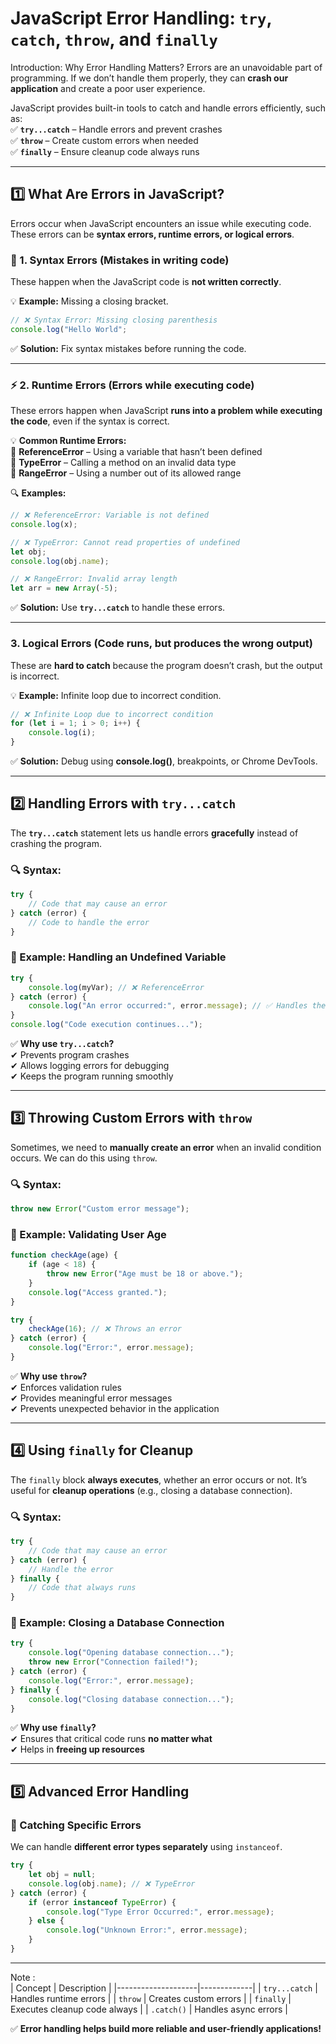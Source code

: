# **JavaScript Error Handling: `try`, `catch`, `throw`, and `finally`**  

Introduction: Why Error Handling Matters?
Errors are an unavoidable part of programming. If we don’t handle them properly, they can **crash our application** and create a poor user experience.  

JavaScript provides built-in tools to catch and handle errors efficiently, such as:  
✅ **`try...catch`** – Handle errors and prevent crashes  
✅ **`throw`** – Create custom errors when needed  
✅ **`finally`** – Ensure cleanup code always runs  

---

## **1️⃣ What Are Errors in JavaScript?**  
Errors occur when JavaScript encounters an issue while executing code. These errors can be **syntax errors, runtime errors, or logical errors**.  

### **🛑 1. Syntax Errors** (Mistakes in writing code)  
These happen when the JavaScript code is **not written correctly**.  

💡 **Example:** Missing a closing bracket.  
```js
// ❌ Syntax Error: Missing closing parenthesis
console.log("Hello World";
```
✅ **Solution:** Fix syntax mistakes before running the code.  

---

### **⚡ 2. Runtime Errors** (Errors while executing code)  
These errors happen when JavaScript **runs into a problem while executing the code**, even if the syntax is correct.  

💡 **Common Runtime Errors:**  
🔹 **ReferenceError** – Using a variable that hasn’t been defined  
🔹 **TypeError** – Calling a method on an invalid data type  
🔹 **RangeError** – Using a number out of its allowed range  

🔍 **Examples:**
```js
// ❌ ReferenceError: Variable is not defined
console.log(x);

// ❌ TypeError: Cannot read properties of undefined
let obj;
console.log(obj.name);

// ❌ RangeError: Invalid array length
let arr = new Array(-5);
```
✅ **Solution:** Use **`try...catch`** to handle these errors.  

---

### **3. Logical Errors** (Code runs, but produces the wrong output)  
These are **hard to catch** because the program doesn’t crash, but the output is incorrect.  

💡 **Example:** Infinite loop due to incorrect condition.  
```js
// ❌ Infinite Loop due to incorrect condition
for (let i = 1; i > 0; i++) { 
    console.log(i);
}
```
✅ **Solution:** Debug using **console.log()**, breakpoints, or Chrome DevTools.  

---

## **2️⃣ Handling Errors with `try...catch`**  
The **`try...catch`** statement lets us handle errors **gracefully** instead of crashing the program.  

### **🔍 Syntax:**
```js
try {
    // Code that may cause an error
} catch (error) {
    // Code to handle the error
}
```

### **🛑 Example: Handling an Undefined Variable**
```js
try {
    console.log(myVar); // ❌ ReferenceError
} catch (error) {
    console.log("An error occurred:", error.message); // ✅ Handles the error
}
console.log("Code execution continues...");
```
✅ **Why use `try...catch`?**  
✔ Prevents program crashes  
✔ Allows logging errors for debugging  
✔ Keeps the program running smoothly  

---

## **3️⃣ Throwing Custom Errors with `throw`**  
Sometimes, we need to **manually create an error** when an invalid condition occurs. We can do this using `throw`.  

### **🔍 Syntax:**
```js
throw new Error("Custom error message");
```

### **🛑 Example: Validating User Age**
```js
function checkAge(age) {
    if (age < 18) {
        throw new Error("Age must be 18 or above.");
    }
    console.log("Access granted.");
}

try {
    checkAge(16); // ❌ Throws an error
} catch (error) {
    console.log("Error:", error.message);
}
```
✅ **Why use `throw`?**  
✔ Enforces validation rules  
✔ Provides meaningful error messages  
✔ Prevents unexpected behavior in the application  

---

## **4️⃣ Using `finally` for Cleanup**  
The `finally` block **always executes**, whether an error occurs or not. It’s useful for **cleanup operations** (e.g., closing a database connection).  

### **🔍 Syntax:**
```js
try {
    // Code that may cause an error
} catch (error) {
    // Handle the error
} finally {
    // Code that always runs
}
```

### **🛑 Example: Closing a Database Connection**
```js
try {
    console.log("Opening database connection...");
    throw new Error("Connection failed!");
} catch (error) {
    console.log("Error:", error.message);
} finally {
    console.log("Closing database connection...");
}
```
✅ **Why use `finally`?**  
✔ Ensures that critical code runs **no matter what**  
✔ Helps in **freeing up resources**  

---

## **5️⃣ Advanced Error Handling**  
### **🔹 Catching Specific Errors**  
We can handle **different error types separately** using `instanceof`.  

```js
try {
    let obj = null;
    console.log(obj.name); // ❌ TypeError
} catch (error) {
    if (error instanceof TypeError) {
        console.log("Type Error Occurred:", error.message);
    } else {
        console.log("Unknown Error:", error.message);
    }
}
```

---

Note :  
| Concept            | Description |
|--------------------|-------------|
| `try...catch`    | Handles runtime errors |
| `throw`          | Creates custom errors |
| `finally`        | Executes cleanup code always |
| `.catch()`       | Handles async errors |

✅ **Error handling helps build more reliable and user-friendly applications!**  

